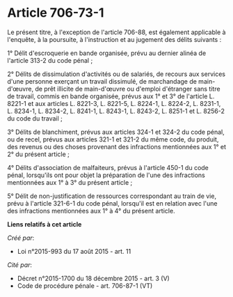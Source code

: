 # Article 706-73-1

Le présent titre, à l'exception de l'article 706-88, est également applicable à l'enquête, à la poursuite, à l'instruction et
au jugement des délits suivants : 

1° Délit d'escroquerie en bande organisée, prévu au dernier alinéa de l'article 313-2 du code pénal ; 

2° Délits de dissimulation d'activités ou de salariés, de recours aux services d'une personne exerçant un travail dissimulé,
de marchandage de main-d'œuvre, de prêt illicite de main-d'œuvre ou d'emploi d'étranger sans titre de travail, commis en
bande organisée, prévus aux 1° et 3° de l'article L. 8221-1 et aux articles L. 8221-3, L. 8221-5, L. 8224-1, L. 8224-2, L.
8231-1, L. 8234-1, L. 8234-2, L. 8241-1, L. 8243-1, L. 8243-2, L. 8251-1 et L. 8256-2 du code du travail ; 

3° Délits de blanchiment, prévus aux articles 324-1 et 324-2 du code pénal, ou de recel, prévus aux articles 321-1 et 321-2
du même code, du produit, des revenus ou des choses provenant des infractions mentionnées aux 1° et 2° du présent article ; 

4° Délits d'association de malfaiteurs, prévus à l'article 450-1 du code pénal, lorsqu'ils ont pour objet la préparation de
l'une des infractions mentionnées aux 1° à 3° du présent article ; 

5° Délit de non-justification de ressources correspondant au train de vie, prévu à l'article 321-6-1 du code pénal, lorsqu'il
est en relation avec l'une des infractions mentionnées aux 1° à 4° du présent article.

**Liens relatifs à cet article**

_Créé par_:

  - Loi n°2015-993 du 17 août 2015 - art. 11

_Cité par_:

  - Décret n°2015-1700 du 18 décembre 2015 - art. 3 (V)
  - Code de procédure pénale - art. 706-87-1 (VT)
